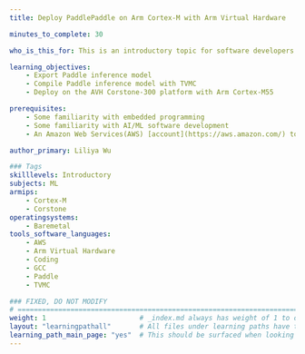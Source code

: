 ```yaml
---
title: Deploy PaddlePaddle on Arm Cortex-M with Arm Virtual Hardware

minutes_to_complete: 30

who_is_this_for: This is an introductory topic for software developers interested in using PaddlePaddle for Arm Cortex-M processors.

learning_objectives: 
    - Export Paddle inference model
    - Compile Paddle inference model with TVMC
    - Deploy on the AVH Corstone-300 platform with Arm Cortex-M55

prerequisites:
    - Some familiarity with embedded programming 
    - Some familiarity with AI/ML software development 
    - An Amazon Web Services(AWS) [account](https://aws.amazon.com/) to subscribe [Arm Virtual Hardware](https://aws.amazon.com/marketplace/pp/prodview-urbpq7yo5va7g) Amazon Machine Image(AMI). 

author_primary: Liliya Wu

### Tags
skilllevels: Introductory
subjects: ML
armips:
    - Cortex-M
    - Corstone
operatingsystems:
    - Baremetal
tools_software_languages:
    - AWS
    - Arm Virtual Hardware
    - Coding
    - GCC
    - Paddle
    - TVMC

### FIXED, DO NOT MODIFY
# ================================================================================
weight: 1                       # _index.md always has weight of 1 to order correctly
layout: "learningpathall"       # All files under learning paths have this same wrapper
learning_path_main_page: "yes"  # This should be surfaced when looking for related content. Only set for _index.md of learning path content.
---
```

